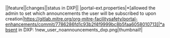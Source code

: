 ||feature||changes||status in DXP||
|portal-ext.properties|*[allowed the admin to set which announcements the user will be subscribed to upon creation|https://gitlab.mitre.org/org-mitre-facilitysafety/portal-enhancements/commit/7786286fd1c93b2f4f9999bc8b5faa6058010713]|*absent in DXP: !new_user_noannouncements_dxp.png|thumbnail!|
